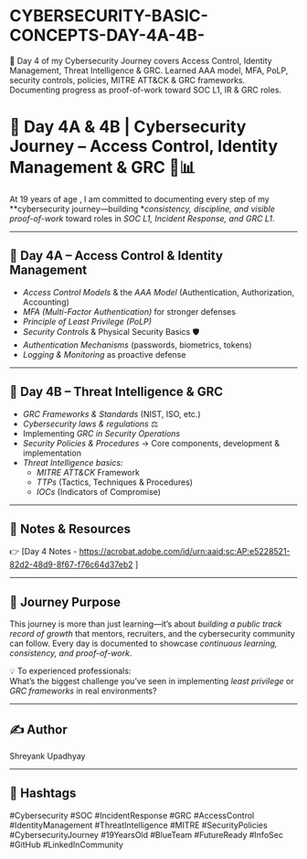 # CYBERSECURITY-BASIC-CONCEPTS-DAY-4A-4B-
🚀 Day 4 of my Cybersecurity Journey covers Access Control, Identity Management, Threat Intelligence &amp; GRC. Learned AAA model, MFA, PoLP, security controls, policies, MITRE ATT&amp;CK &amp; GRC frameworks. Documenting progress as proof-of-work toward SOC L1, IR &amp; GRC roles. 

# 🚀 Day 4A & 4B | Cybersecurity Journey – Access Control, Identity Management & GRC 🔐📊

At 19 years of age , I am committed to documenting every step of my **cybersecurity journey—building **consistency, discipline, and visible proof-of-work* toward roles in *SOC L1, Incident Response, and GRC L1*.

---

## 🔹 Day 4A – Access Control & Identity Management  
- *Access Control Models* & the *AAA Model* (Authentication, Authorization, Accounting)  
- *MFA (Multi-Factor Authentication)* for stronger defenses  
- *Principle of Least Privilege (PoLP)*  
- *Security Controls* & Physical Security Basics 🛡  
- *Authentication Mechanisms* (passwords, biometrics, tokens)  
- *Logging & Monitoring* as proactive defense  

---

## 🔹 Day 4B – Threat Intelligence & GRC  
- *GRC Frameworks & Standards* (NIST, ISO, etc.)  
- *Cybersecurity laws & regulations* ⚖  
- Implementing *GRC in Security Operations*  
- *Security Policies & Procedures* → Core components, development & implementation  
- *Threat Intelligence basics:*  
  - *MITRE ATT&CK* Framework  
  - *TTPs* (Tactics, Techniques & Procedures)  
  - *IOCs* (Indicators of Compromise)  

---

## 📂 Notes & Resources  
👉 [Day 4 Notes - https://acrobat.adobe.com/id/urn:aaid:sc:AP:e5228521-82d2-48d9-8f67-f76c64d37eb2 ]

---

## 🌟 Journey Purpose  
This journey is more than just learning—it’s about *building a public track record of growth* that mentors, recruiters, and the cybersecurity community can follow. Every day is documented to showcase *continuous learning, consistency, and proof-of-work*.  

💡 To experienced professionals:  
What’s the biggest challenge you’ve seen in implementing *least privilege* or *GRC frameworks* in real environments?  

---

## ✍ Author  
Shreyank Upadhyay

---

## 🔖 Hashtags  
#Cybersecurity #SOC #IncidentResponse #GRC #AccessControl #IdentityManagement #ThreatIntelligence #MITRE #SecurityPolicies #CybersecurityJourney #19YearsOld #BlueTeam #FutureReady #InfoSec #GitHub #LinkedInCommunity
